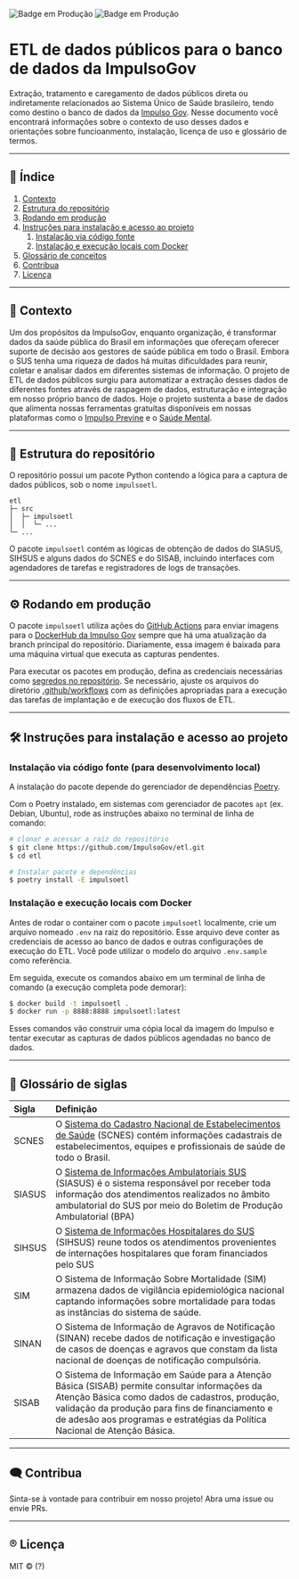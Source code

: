 <!--
SPDX-FileCopyrightText: 2021, 2022 ImpulsoGov <contato@impulsogov.org>

SPDX-License-Identifier: MIT
-->
![Badge em Produção](https://img.shields.io/badge/status-em%20produ%C3%A7%C3%A3o-green)
![Badge em Produção](https://img.shields.io/badge/release%20date-january-blue)

# ETL de dados públicos para o banco de dados da ImpulsoGov

Extração, tratamento e caregamento de dados públicos direta ou indiretamente relacionados ao Sistema Único de Saúde brasileiro, tendo como destino o banco de dados da [Impulso Gov](https://impulsogov.org/).
Nesse documento você encontrará informações sobre o contexto de uso desses dados e orientações sobre funcioanmento, instalação, licença de uso e glossário de termos.

*******
## :mag_right: Índice
1. [Contexto](#contexto)
2. [Estrutura do repositório](#estrutura)
3. [Rodando em produção](#rodando)
4. [Instruções para instalação e acesso ao projeto](#instalacao)
    1. [Instalação via código fonte](#subinstalacao1)
    1. [Instalação e execução locais com Docker](#subinstalacao2)
5. [Glossário de conceitos](#glossario)
6. [Contribua](#contribua)
7. [Licença](#licenca)
*******


<div id='contexto'/>  

## :rocket: Contexto

Um dos propósitos da ImpulsoGov, enquanto organização, é transformar dados da saúde pública do Brasil em informações que ofereçam oferecer suporte de decisão aos gestores de saúde pública em todo o Brasil. Embora o SUS tenha uma riqueza de dados há muitas dificuldades para reunir, coletar e analisar dados em diferentes sistemas de informação. O projeto de ETL de dados públicos surgiu para automatizar a extração desses dados de diferentes fontes através de raspagem de dados, estruturação e integração em nosso próprio banco de dados. Hoje o projeto sustenta a base de dados que alimenta nossas ferramentas gratuítas disponíveis em nossas plataformas como o [Impulso Previne](https://www.impulsoprevine.org/) e o [Saúde Mental](https://saudemental.impulsogov.org/).

*******
  
  
 <div id='estrutura'/>  
 
 ## :milky_way: Estrutura do repositório

O repositório possui um pacote Python contendo a lógica para a
captura de dados públicos, sob o nome `impulsoetl`.

```plain
etl
├─ src
│  ├─ impulsoetl
│  │  └─ ...
└─ ...
```

O pacote `impulsoetl` contém as lógicas de obtenção de dados do SIASUS, SIHSUS
e alguns dados do SCNES e do SISAB, incluindo interfaces com agendadores de
tarefas e registradores de logs de transações.


*******
 <div id='rodando'/> 
 
## :gear: Rodando em produção

O pacote `impulsoetl` utiliza ações do
[GitHub Actions](https://docs.github.com/actions) para enviar imagens para o
[DockerHub da Impulso Gov](https://hub.docker.com/orgs/impulsogov/repositories)
sempre que há uma atualização da branch principal do repositório. Diariamente,
essa imagem é baixada para uma máquina virtual que executa as capturas
pendentes.

Para executar os pacotes em produção, defina as credenciais necessárias como [segredos no repositório](https://docs.github.com/en/actions/security-guides/encrypted-secrets). Se necessário, ajuste os arquivos do diretório [.github/workflows](./.github/workflows) com as definições apropriadas para a execução das tarefas de implantação e de execução dos fluxos de ETL.
*******

<div id='instalacao'/> 

 ## 🛠️ Instruções para instalação e acesso ao projeto
 
 <div id='subinstalacao1'/> 
 
 ### Instalação via código fonte (para desenvolvimento local)
 
 A instalação do pacote depende do gerenciador de dependências [Poetry][].

Com o Poetry instalado, em sistemas com gerenciador de pacotes `apt` (ex. Debian, Ubuntu), rode as instruções abaixo no terminal de linha de comando:

[Poetry]: https://python-poetry.org/docs/#installation

```sh
# clonar e acessar a raíz do repositório
$ git clone https://github.com/ImpulsoGov/etl.git
$ cd etl

# Instalar pacote e dependências
$ poetry install -E impulsoetl
```

 <div id='subinstalacao2'/> 
 
 ### Instalação e execução locais com Docker
  
  Antes de rodar o container com o pacote `impulsoetl` localmente, crie um arquivo nomeado `.env` na raiz do repositório. Esse arquivo deve conter as credenciais de acesso ao banco de dados e outras configurações de execução do ETL. Você pode utilizar o modelo do arquivo `.env.sample` como referência.

Em seguida, execute os comandos abaixo em um terminal de linha de comando (a execução completa pode demorar):

```sh
$ docker build -t impulsoetl .
$ docker run -p 8888:8888 impulsoetl:latest
```

Esses comandos vão construir uma cópia local da imagem do Impulso e tentar executar as capturas de dados públicos agendadas no banco de dados.

*******
<div id='glossario'/>  

## :closed_book: Glossário de siglas

| Sigla  | Definição |
| :---    | :----    |
| SCNES    | O [Sistema do Cadastro Nacional de Estabelecimentos de Saúde](https://cnes.datasus.gov.br/pages/estabelecimentos/consulta.jsp) (SCNES) contém informações cadastrais de estabelecimentos, equipes e profissionais de saúde de todo o Brasil.   |
| SIASUS    | O [Sistema de Informações Ambulatoriais SUS](https://cnes.datasus.gov.br/pages/estabelecimentos/consulta.jsp) (SIASUS) é o sistema responsável por receber toda informação dos atendimentos realizados no âmbito ambulatorial do SUS por meio do Boletim de Produção Ambulatorial (BPA) |
| SIHSUS    | O [Sistema de Informações Hospitalares do SUS](https://datasus.saude.gov.br/acesso-a-informacao/morbidade-hospitalar-do-sus-sih-sus/) (SIHSUS) reune todos os atendimentos provenientes de internações hospitalares que foram financiados pelo SUS |
| SIM    | O Sistema de Informação Sobre Mortalidade (SIM) armazena dados de vigilância epidemiológica nacional captando informações sobre mortalidade para todas as instâncias do sistema de saúde. |
| SINAN    | O Sistema de Informação de Agravos de Notificação (SINAN) recebe dados de notificação e investigação de casos de doenças e agravos que constam da lista nacional de doenças de notificação compulsória. |
| SISAB    | O Sistema de Informação em Saúde para a Atenção Básica (SISAB) permite consultar informações da Atenção Básica como dados de cadastros, produção, validação da produção para fins de financiamento e de adesão aos programas e estratégias da Política Nacional de Atenção Básica. |
*******

<div id='contribua'/>  

## :left_speech_bubble: Contribua
Sinta-se à vontade para contribuir em nosso projeto! Abra uma issue ou envie PRs.

*******
<div id='licenca'/>  

## :registered: Licença
MIT © (?)
